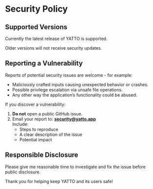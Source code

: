 # Security Policy

## Supported Versions

Currently the latest release of YATTO is supported.

Older versions will not receive security updates.

## Reporting a Vulnerability

Reports of potential security issues are welcome - for example:
- Maliciously crafted inputs causing unexpected behavior or crashes.
- Possible privilege escalation via unsafe file operations.
- Any other way the application’s functionality could be abused.

If you discover a vulnerability:

1. **Do not** open a public GitHub issue.
2. Email your report to: **security@yatto.app**  
   Include:
   - Steps to reproduce
   - A clear description of the issue
   - Potential impact

## Responsible Disclosure

Please give me reasonable time to investigate and fix the issue before public disclosure.

Thank you for helping keep YATTO and its users safe!
